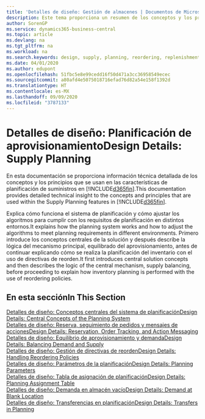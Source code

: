 ```yaml
---
title: 'Detalles de diseño: Gestión de almacenes | Documentos de Microsoft'
description: Este tema proporciona un resumen de los conceptos y los principios que se usan en las características de planificación de suministros en Business Central.
author: SorenGP
ms.service: dynamics365-business-central
ms.topic: article
ms.devlang: na
ms.tgt_pltfrm: na
ms.workload: na
ms.search.keywords: design, supply, planning, reordering, replenishment
ms.date: 04/01/2020
ms.author: edupont
ms.openlocfilehash: 51fbc5e8e99cedd16f50d471a3cc36958549ecec
ms.sourcegitcommit: a80afd4e5075018716efad76d82a54e158f1392d
ms.translationtype: HT
ms.contentlocale: es-MX
ms.lasthandoff: 09/09/2020
ms.locfileid: "3787133"
---
```

# <a name="design-details-supply-planning"></a><span data-ttu-id="cfcea-103">Detalles de diseño: Planificación de aprovisionamiento</span><span class="sxs-lookup"><span data-stu-id="cfcea-103">Design Details: Supply Planning</span></span>
<span data-ttu-id="cfcea-104">En esta documentación se proporciona información técnica detallada de los conceptos y los principios que se usan en las características de planificación de suministros en [!INCLUDE[d365fin](includes/d365fin_md.md)].</span><span class="sxs-lookup"><span data-stu-id="cfcea-104">This documentation provides detailed technical insight to the concepts and principles that are used within the Supply Planning features in [!INCLUDE[d365fin](includes/d365fin_md.md)].</span></span>  

<span data-ttu-id="cfcea-105">Explica cómo funciona el sistema de planificación y cómo ajustar los algoritmos para cumplir con los requisitos de planificación en distintos entornos.</span><span class="sxs-lookup"><span data-stu-id="cfcea-105">It explains how the planning system works and how to adjust the algorithms to meet planning requirements in different environments.</span></span> <span data-ttu-id="cfcea-106">Primero introduce los conceptos centrales de la solución y después describe la lógica del mecanismo principal, equilibrado del aprovisionamiento, antes de continuar explicando cómo se realiza la planificación del inventario con el uso de directivas de reorden.</span><span class="sxs-lookup"><span data-stu-id="cfcea-106">It first introduces central solution concepts and then describes the logic of the central mechanism, supply balancing, before proceeding to explain how inventory planning is performed with the use of reordering policies.</span></span>  

## <a name="in-this-section"></a><span data-ttu-id="cfcea-107">En esta sección</span><span class="sxs-lookup"><span data-stu-id="cfcea-107">In This Section</span></span>  
[<span data-ttu-id="cfcea-108">Detalles de diseño: Conceptos centrales del sistema de planificación</span><span class="sxs-lookup"><span data-stu-id="cfcea-108">Design Details: Central Concepts of the Planning System</span></span>](design-details-central-concepts-of-the-planning-system.md)  
[<span data-ttu-id="cfcea-109">Detalles de diseño: Reserva, seguimiento de pedidos y mensajes de acciones</span><span class="sxs-lookup"><span data-stu-id="cfcea-109">Design Details: Reservation, Order Tracking, and Action Messaging</span></span>](design-details-reservation-order-tracking-and-action-messaging.md)  
[<span data-ttu-id="cfcea-110">Detalles de diseño: Equilibrio de aprovisionamiento y demanda</span><span class="sxs-lookup"><span data-stu-id="cfcea-110">Design Details: Balancing Demand and Supply</span></span>](design-details-balancing-demand-and-supply.md)  
[<span data-ttu-id="cfcea-111">Detalles de diseño: Gestión de directivas de reorden</span><span class="sxs-lookup"><span data-stu-id="cfcea-111">Design Details: Handling Reordering Policies</span></span>](design-details-handling-reordering-policies.md)  
[<span data-ttu-id="cfcea-112">Detalles de diseño: Parámetros de la planificación</span><span class="sxs-lookup"><span data-stu-id="cfcea-112">Design Details: Planning Parameters</span></span>](design-details-planning-parameters.md)  
[<span data-ttu-id="cfcea-113">Detalles de diseño: Tabla de asignación de planificación</span><span class="sxs-lookup"><span data-stu-id="cfcea-113">Design Details: Planning Assignment Table</span></span>](design-details-planning-assignment-table.md)  
[<span data-ttu-id="cfcea-114">Detalles de diseño: Demanda en almacén vacío</span><span class="sxs-lookup"><span data-stu-id="cfcea-114">Design Details: Demand at Blank Location</span></span>](design-details-demand-at-blank-location.md)  
[<span data-ttu-id="cfcea-115">Detalles de diseño: Transferencias en planificación</span><span class="sxs-lookup"><span data-stu-id="cfcea-115">Design Details: Transfers in Planning</span></span>](design-details-transfers-in-planning.md)
